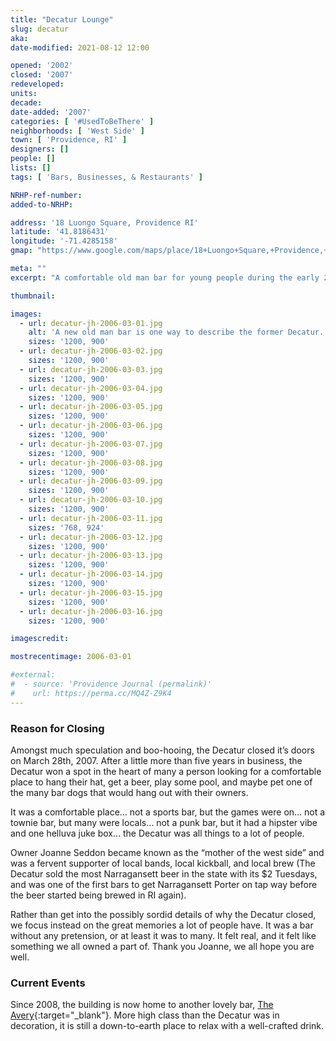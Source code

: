 ```yaml
---
title: "Decatur Lounge"
slug: decatur
aka:
date-modified: 2021-08-12 12:00

opened: '2002'
closed: '2007'
redeveloped:
units:
decade:
date-added: '2007'
categories: [ '#UsedToBeThere' ]
neighborhoods: [ 'West Side' ]
town: [ 'Providence, RI' ]
designers: []
people: []
lists: []
tags: [ 'Bars, Businesses, & Restaurants' ]

NRHP-ref-number:
added-to-NRHP:

address: '18 Luongo Square, Providence RI'
latitude: '41.8186431'
longitude: '-71.4285158'
gmap: "https://www.google.com/maps/place/18+Luongo+Square,+Providence,+RI+02903/@41.8186431,-71.4285158,17z/data=!3m1!4b1!4m5!3m4!1s0x89e4457448c0ff5d:0x37c8e7641d28af9c!8m2!3d41.8186391!4d-71.4263271"

meta: ""
excerpt: "A comfortable old man bar for young people during the early 2000s"

thumbnail:

images:
  - url: decatur-jh-2006-03-01.jpg
    alt: 'A new old man bar is one way to describe the former Decatur. Owner Joanne Seddon was enamoured with neighborhood bars in New Orleans and brought some of that sensibility back to Providence. The sign over the front door was a “Decatur” street sign from New Orleans. Inside the walls were covered with beer paraphenalia, polaroids of locals and their dogs, customer drawings, just all sorts of stuff. '
    sizes: '1200, 900'
  - url: decatur-jh-2006-03-02.jpg
    sizes: '1200, 900'
  - url: decatur-jh-2006-03-03.jpg
    sizes: '1200, 900'
  - url: decatur-jh-2006-03-04.jpg
    sizes: '1200, 900'
  - url: decatur-jh-2006-03-05.jpg
    sizes: '1200, 900'
  - url: decatur-jh-2006-03-06.jpg
    sizes: '1200, 900'
  - url: decatur-jh-2006-03-07.jpg
    sizes: '1200, 900'
  - url: decatur-jh-2006-03-08.jpg
    sizes: '1200, 900'
  - url: decatur-jh-2006-03-09.jpg
    sizes: '1200, 900'
  - url: decatur-jh-2006-03-10.jpg
    sizes: '1200, 900'
  - url: decatur-jh-2006-03-11.jpg
    sizes: '768, 924'
  - url: decatur-jh-2006-03-12.jpg
    sizes: '1200, 900'
  - url: decatur-jh-2006-03-13.jpg
    sizes: '1200, 900'
  - url: decatur-jh-2006-03-14.jpg
    sizes: '1200, 900'
  - url: decatur-jh-2006-03-15.jpg
    sizes: '1200, 900'
  - url: decatur-jh-2006-03-16.jpg
    sizes: '1200, 900'

imagescredit:

mostrecentimage: 2006-03-01

#external:
#  - source: 'Providence Journal (permalink)'
#    url: https://perma.cc/MQ4Z-Z9K4
---
```


### Reason for Closing

Amongst much speculation and boo-hooing, the Decatur closed it’s doors on March 28th, 2007. After a little more than five years in business, the Decatur won a spot in the heart of many a person looking for a comfortable place to hang their hat, get a beer, play some pool, and maybe pet one of the many bar dogs that would hang out with their owners. 

It was a comfortable place… not a sports bar, but the games were on… not a townie bar, but many were locals… not a punk bar, but it had a hipster vibe and one helluva juke box… the Decatur was all things to a lot of people. 

Owner Joanne Seddon became known as the “mother of the west side” and was a fervent supporter of local bands, local kickball, and local brew (The Decatur sold the most Narragansett beer in the state with its $2 Tuesdays, and was one of the first bars to get Narragansett Porter on tap way before the beer started being brewed in RI again).

Rather than get into the possibly sordid details of why the Decatur closed, we focus instead on the great memories a lot of people have. It was a bar without any pretension, or at least it was to many. It felt real, and it felt like something we all owned a part of. Thank you Joanne, we all hope you are well. 


### Current Events

Since 2008, the building is now home to another lovely bar, [The Avery](//www.averyprovidence.com){:target="_blank"}. More high class than the Decatur was in decoration, it is still a down-to-earth place to relax with a well-crafted drink. 
